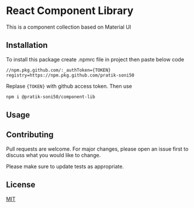 
# React Component Library

This is a component collection based on Material UI

## Installation

To install this package create .npmrc file in project then paste below code

```
//npm.pkg.github.com/:_authToken={TOKEN}
registry=https://npm.pkg.github.com/pratik-soni50
```
Replase `{TOKEN}` with github access token. Then use

```bash
npm i @pratik-soni50/component-lib
```

## Usage


## Contributing
Pull requests are welcome. For major changes, please open an issue first to discuss what you would like to change.

Please make sure to update tests as appropriate.

## License
[MIT](https://choosealicense.com/licenses/mit/)
